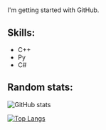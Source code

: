 # 

I'm getting started with GitHub.

## Skills: 
- C++
- Py
- C#

## Random stats: 
![GitHub stats](https://github-readme-stats.vercel.app/api?username=NobilisManius&show_icons=true)  

[![Top Langs](https://github-readme-stats.vercel.app/api/top-langs/?username=NobilisManius)](https://github.com/anuraghazra/github-readme-stats)

